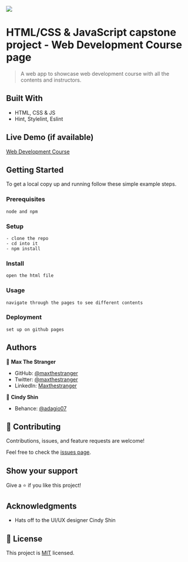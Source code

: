 ![](https://img.shields.io/badge/Microverse-blueviolet)

# HTML/CSS & JavaScript capstone project - Web Development Course page

> A web app to showcase web development course with all the contents and instructors.

## Built With

- HTML, CSS & JS
- Hint, Stylelint, Eslint

## Live Demo (if available)

[Web Development Course](https://livedemo.com)

## Getting Started

To get a local copy up and running follow these simple example steps.

### Prerequisites

```
node and npm
```

### Setup

```
- clone the repo
- cd into it
- npm install
```

### Install

```
open the html file
```

### Usage

```
navigate through the pages to see different contents
```

### Deployment

```
set up on github pages
```

## Authors

👤 **Max The Stranger**

- GitHub: [@maxthestranger](https://github.com/maxthestranger)
- Twitter: [@maxthestranger](https://twitter.com/maxthestranger)
- LinkedIn: [Maxthestranger](https://linkedin.com/in/maxthestranger)

👤 **Cindy Shin**

- Behance: [@adagio07](https://www.behance.net/adagio07)

## 🤝 Contributing

Contributions, issues, and feature requests are welcome!

Feel free to check the [issues page](https://github.com/maxthestranger/microverse_capstone_course/issues).

## Show your support

Give a ⭐️ if you like this project!

## Acknowledgments

- Hats off to the UI/UX designer Cindy Shin

## 📝 License

This project is [MIT](./MIT.md) licensed.
